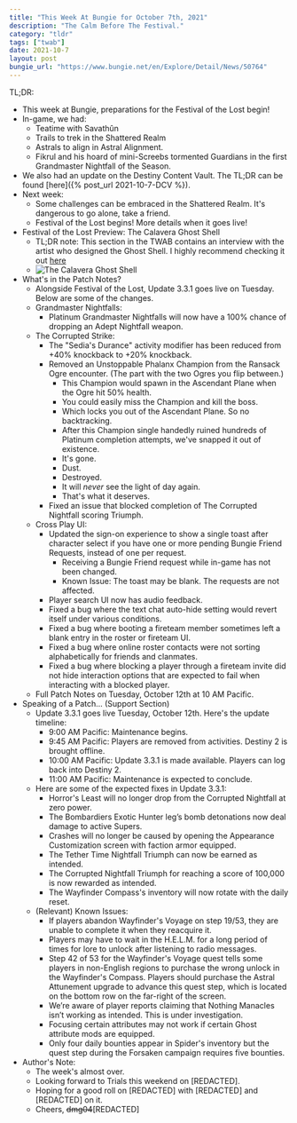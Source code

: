 ```yaml
---
title: "This Week At Bungie for October 7th, 2021"
description: "The Calm Before The Festival."
category: "tldr"
tags: ["twab"]
date: 2021-10-7
layout: post
bungie_url: "https://www.bungie.net/en/Explore/Detail/News/50764"
---
```

TL;DR:
- This week at Bungie, preparations for the Festival of the Lost begin!
- In-game, we had:
    - Teatime with Savathûn
    - Trails to trek in the Shattered Realm
    - Astrals to align in Astral Alignment.
    - Fikrul and his hoard of mini-Screebs tormented Guardians in the first Grandmaster Nightfall of the Season.
- We also had an update on the Destiny Content Vault. The TL;DR can be found [here]({% post_url 2021-10-7-DCV %}).
- Next week:
    - Some challenges can be embraced in the Shattered Realm. It's dangerous to go alone, take a friend.
    - Festival of the Lost begins! More details when it goes live!
- Festival of the Lost Preview: The Calavera Ghost Shell
    - TL;DR note: This section in the TWAB contains an interview with the artist who designed the Ghost Shell. I highly recommend checking it out [here](https://www.bungie.net/en/Explore/Detail/News/50764)
    - ![The Calavera Ghost Shell](https://www.bungie.net/pubassets/pkgs/154/154054/ae_GhostShell_Calavera_1080p.jpg?cv=3983621215&av=27322401)
- What's in the Patch Notes?
    - Alongside Festival of the Lost, Update 3.3.1 goes live on Tuesday. Below are some of the changes.
    - Grandmaster Nightfalls:
        - Platinum Grandmaster Nightfalls will now have a 100% chance of dropping an Adept Nightfall weapon.
    - The Corrupted Strike:
        - The "Sedia's Durance" activity modifier has been reduced from +40% knockback to +20% knockback.
        - Removed an Unstoppable Phalanx Champion from the Ransack Ogre encounter. (The part with the two Ogres you flip between.)
            - This Champion would spawn in the Ascendant Plane when the Ogre hit 50% health.
            - You could easily miss the Champion and kill the boss.
            - Which locks you out of the Ascendant Plane. So no backtracking.
            - After this Champion single handedly ruined hundreds of Platinum completion attempts, we've snapped it out of existence.
            - It's gone.
            - Dust.
            - Destroyed.
            - It will _never_ see the light of day again.
            - That's what it deserves.
        - Fixed an issue that blocked completion of The Corrupted Nightfall scoring Triumph.
    - Cross Play UI:
        - Updated the sign-on experience to show a single toast after character select if you have one or more pending Bungie Friend Requests, instead of one per request.
            - Receiving a Bungie Friend request while in-game has not been changed.
            - Known Issue: The toast may be blank. The requests are not affected.
        - Player search UI now has audio feedback.
        - Fixed a bug where the text chat auto-hide setting would revert itself under various conditions.
        - Fixed a bug where booting a fireteam member sometimes left a blank entry in the roster or fireteam UI.
        - Fixed a bug where online roster contacts were not sorting alphabetically for friends and clanmates.
        - Fixed a bug where blocking a player through a fireteam invite did not hide interaction options that are expected to fail when interacting with a blocked player.
    - Full Patch Notes on Tuesday, October 12th at 10 AM Pacific.
- Speaking of a Patch... (Support Section)
    - Update 3.3.1 goes live Tuesday, October 12th. Here's the update timeline:
        - 9:00 AM Pacific: Maintenance begins.
        - 9:45 AM Pacific: Players are removed from activities. Destiny 2 is brought offline.
        - 10:00 AM Pacific: Update 3.3.1 is made available. Players can log back into Destiny 2.
        - 11:00 AM Pacific: Maintenance is expected to conclude.
    - Here are some of the expected fixes in Update 3.3.1:
        - Horror's Least will no longer drop from the Corrupted Nightfall at zero power.
        - The Bombardiers Exotic Hunter leg’s bomb detonations now deal damage to active Supers.
        - Crashes will no longer be caused by opening the Appearance Customization screen with faction armor equipped.
        - The Tether Time Nightfall Triumph can now be earned as intended.
        - The Corrupted Nightfall Triumph for reaching a score of 100,000 is now rewarded as intended.
        - The Wayfinder Compass's inventory will now rotate with the daily reset.
    - (Relevant) Known Issues:
        - If players abandon Wayfinder's Voyage on step 19/53, they are unable to complete it when they reacquire it.
        - Players may have to wait in the H.E.L.M. for a long period of times for lore to unlock after listening to radio messages.
        - Step 42 of 53 for the Wayfinder's Voyage quest tells some players in non-English regions to purchase the wrong unlock in the Wayfinder's Compass. Players should purchase the Astral Attunement upgrade to advance this quest step, which is located on the bottom row on the far-right of the screen.
        - We’re aware of player reports claiming that Nothing Manacles isn’t working as intended. This is under investigation.
        - Focusing certain attributes may not work if certain Ghost attribute mods are equipped.
        - Only four daily bounties appear in Spider's inventory but the quest step during the Forsaken campaign requires five bounties.
- Author's Note:
    - The week's almost over.
    - Looking forward to Trials this weekend on \[REDACTED\].
    - Hoping for a good roll on \[REDACTED\] with \[REDACTED\] and \[REDACTED\] on it.
    - Cheers, ~~dmg04~~\[REDACTED\]